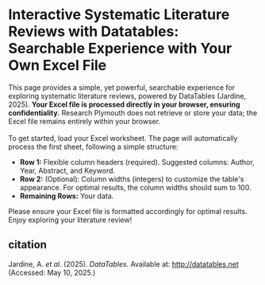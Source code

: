 # Interactive Systematic Literature Reviews with Datatables: Searchable Experience with Your Own Excel File

This page provides a simple, yet powerful, searchable experience for exploring systematic literature reviews, powered by DataTables (Jardine, 2025).  <b>Your Excel file is processed directly in your browser, ensuring confidentiality.</b>  Research Plymouth does not retrieve or store your data; the Excel file remains entirely within your browser.  <br/> <br/>
To get started, load your Excel worksheet.  The page will automatically process the first sheet, following a simple structure:
<ul>
<li><b>Row 1:</b> Flexible column headers (required). Suggested columns: Author, Year, Abstract, and Keyword.</li>
<li><b>Row 2:</b> (Optional): Column widths (integers) to customize the table's appearance.  For optimal results, the column widths should sum to 100.</li>
<li><b>Remaining Rows:</b> Your data.</li>
</ul>
Please ensure your Excel file is formatted accordingly for optimal results. Enjoy exploring your literature review!

## citation

Jardine, A. <i>et al.</i> (2025).  <i>DataTables.</i>  Available at: http://datatables.net (Accessed: May 10, 2025.)


